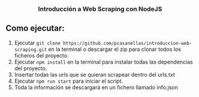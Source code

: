 <h3 align="center">Introducción a Web Scraping con NodeJS</h3>

<h2>Como ejecutar:</h2>

1. Ejecutar  `git clone https://github.com/pcasanellas/introduccion-web-scraping.git` en la terminal o descargar el zip para clonar todos los ficheros del proyecto.
2. Ejecutar  `npm install` en la terminal para instalar todas las dependencias del proyecto.
3. Insertar todas las urls que se quieran scrapear dentro del urls.txt
4. Ejecutar `npm run start` para iniciar el script.
5. Toda la información se descargará en un fichero llamado info.json